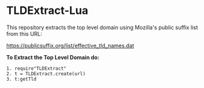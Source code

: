 # TLDExtract-Lua
This repository extracts the top level domain using Mozilla's public suffix list from this URL:

https://publicsuffix.org/list/effective_tld_names.dat

**To Extract the Top Level Domain do:**
    
    1. require"TLDExtract"
    2. t = TLDExtract.create(url)
    3. t:getTld
